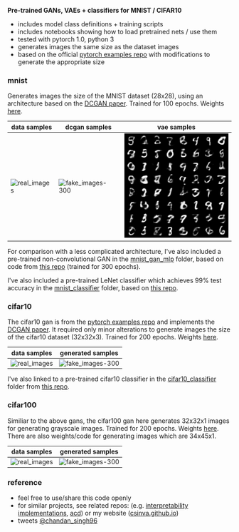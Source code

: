 **Pre-trained GANs, VAEs + classifiers for MNIST / CIFAR10**

- includes model class definitions + training scripts
- includes notebooks showing how to load pretrained nets / use them
- tested with pytorch 1.0, python 3
- generates images the same size as the dataset images
- based on the official [pytorch examples repo](https://github.com/pytorch/examples/tree/master/dcgan) with modifications to generate the appropriate size

### mnist

Generates images the size of the MNIST dataset (28x28), using an architecture based on the [DCGAN paper](http://arxiv.org/abs/1511.06434). Trained for 100 epochs. Weights [here](https://github.com/csinva/pytorch_gan_pretrained/tree/master/mnist_dcgan/weights).

| data samples                                                |  dcgan samples                                       |    vae samples                                      |
| ------------------------------------------------------------ | ------------------------------------------------------------ | ---------------------------------------------------- |
| ![real_images](mnist_dcgan/samples/real_samples.png)  | ![fake_images-300](mnist_dcgan/samples/fake_samples_epoch_099.png) | ![fake_images-300](mnist_vae/samples/sample_25.png) | 

For comparison with a less complicated architecture, I've also included a pre-trained non-convolutional GAN  in the [mnist_gan_mlp](mnist_mlp) folder, based on code from [this repo](https://github.com/BeierZhu/GAN-MNIST-Pytorch/blob/master/main.py) (trained for 300 epochs).

I've also included a pre-trained LeNet classifier which achieves 99% test accuracy in the [mnist_classifier](mnist_classifier) folder, based on [this repo](https://github.com/activatedgeek/LeNet-5).

### cifar10

The cifar10 gan is from the [pytorch examples repo](https://github.com/pytorch/examples/tree/master/dcgan) and implements the [DCGAN paper](http://arxiv.org/abs/1511.06434). It required only minor alterations to generate images the size of the cifar10 dataset (32x32x3). Trained for 200 epochs. Weights [here](https://github.com/csinva/pytorch_gan_pretrained/tree/master/cifar10_dcgan/weights).

| data samples                                            |    generated samples                                        |
| ------------------------------------------------------------ | ------------------------------------------------------ |
| ![real_images](cifar10_dcgan/samples/real_samples.png) | ![fake_images-300](cifar10_dcgan/samples/fake_samples_epoch_199.png)  |

I've also linked to a pre-trained cifar10 classifier in the [cifar10_classifier](cifar10_classifier) folder from [this repo](https://github.com/aaron-xichen/pytorch-playground/tree/master/cifar).



### cifar100

Similiar to the above gans, the cifar100 gan here generates 32x32x1 images for generating grayscale images. Trained for 200 epochs. Weights [here](https://github.com/csinva/pytorch_gan_pretrained/tree/master/cifar100_dcgan_grayscale/weights). There are also weights/code for generating images which are 34x45x1.

| data samples                                             |   generated samples                                        |
| ------------------------------------------------------------ | ------------------------------------------------------ |
| ![real_images](cifar100_dcgan_grayscale/samples/real_samples.png) | ![fake_images-300](cifar100_dcgan_grayscale/samples/fake_samples_epoch_299.png) |

### reference

- feel free to use/share this code openly
- for similar projects, see related repos: (e.g. [interpretability implementations](https://github.com/csinva/interpretability-implementations-demos), [acd](https://github.com/csinva/acd)) or my website ([csinva.github.io](https://csinva.github.io/))
- tweets [@chandan_singh96](https://twitter.com/chandan_singh96)

